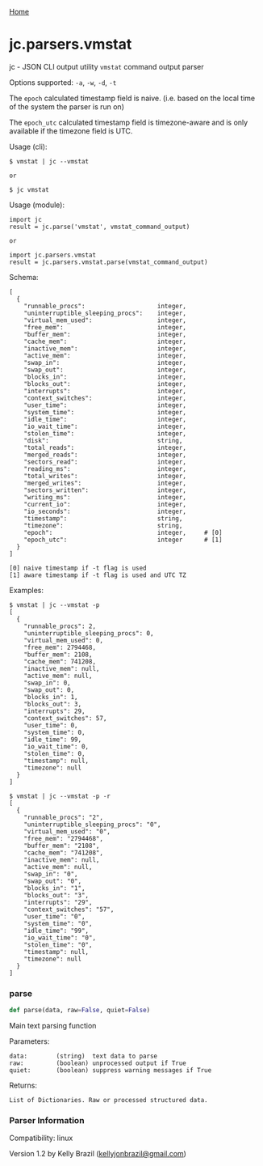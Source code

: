 [Home](https://kellyjonbrazil.github.io/jc/)
<a id="jc.parsers.vmstat"></a>

# jc.parsers.vmstat

jc - JSON CLI output utility `vmstat` command output parser

Options supported: `-a`, `-w`, `-d`, `-t`

The `epoch` calculated timestamp field is naive. (i.e. based on the local
time of the system the parser is run on)

The `epoch_utc` calculated timestamp field is timezone-aware and is only
available if the timezone field is UTC.

Usage (cli):

    $ vmstat | jc --vmstat

    or

    $ jc vmstat

Usage (module):

    import jc
    result = jc.parse('vmstat', vmstat_command_output)

    or

    import jc.parsers.vmstat
    result = jc.parsers.vmstat.parse(vmstat_command_output)

Schema:

    [
      {
        "runnable_procs":                    integer,
        "uninterruptible_sleeping_procs":    integer,
        "virtual_mem_used":                  integer,
        "free_mem":                          integer,
        "buffer_mem":                        integer,
        "cache_mem":                         integer,
        "inactive_mem":                      integer,
        "active_mem":                        integer,
        "swap_in":                           integer,
        "swap_out":                          integer,
        "blocks_in":                         integer,
        "blocks_out":                        integer,
        "interrupts":                        integer,
        "context_switches":                  integer,
        "user_time":                         integer,
        "system_time":                       integer,
        "idle_time":                         integer,
        "io_wait_time":                      integer,
        "stolen_time":                       integer,
        "disk":                              string,
        "total_reads":                       integer,
        "merged_reads":                      integer,
        "sectors_read":                      integer,
        "reading_ms":                        integer,
        "total_writes":                      integer,
        "merged_writes":                     integer,
        "sectors_written":                   integer,
        "writing_ms":                        integer,
        "current_io":                        integer,
        "io_seconds":                        integer,
        "timestamp":                         string,
        "timezone":                          string,
        "epoch":                             integer,     # [0]
        "epoch_utc":                         integer      # [1]
      }
    ]

    [0] naive timestamp if -t flag is used
    [1] aware timestamp if -t flag is used and UTC TZ

Examples:

    $ vmstat | jc --vmstat -p
    [
      {
        "runnable_procs": 2,
        "uninterruptible_sleeping_procs": 0,
        "virtual_mem_used": 0,
        "free_mem": 2794468,
        "buffer_mem": 2108,
        "cache_mem": 741208,
        "inactive_mem": null,
        "active_mem": null,
        "swap_in": 0,
        "swap_out": 0,
        "blocks_in": 1,
        "blocks_out": 3,
        "interrupts": 29,
        "context_switches": 57,
        "user_time": 0,
        "system_time": 0,
        "idle_time": 99,
        "io_wait_time": 0,
        "stolen_time": 0,
        "timestamp": null,
        "timezone": null
      }
    ]

    $ vmstat | jc --vmstat -p -r
    [
      {
        "runnable_procs": "2",
        "uninterruptible_sleeping_procs": "0",
        "virtual_mem_used": "0",
        "free_mem": "2794468",
        "buffer_mem": "2108",
        "cache_mem": "741208",
        "inactive_mem": null,
        "active_mem": null,
        "swap_in": "0",
        "swap_out": "0",
        "blocks_in": "1",
        "blocks_out": "3",
        "interrupts": "29",
        "context_switches": "57",
        "user_time": "0",
        "system_time": "0",
        "idle_time": "99",
        "io_wait_time": "0",
        "stolen_time": "0",
        "timestamp": null,
        "timezone": null
      }
    ]

<a id="jc.parsers.vmstat.parse"></a>

### parse

```python
def parse(data, raw=False, quiet=False)
```

Main text parsing function

Parameters:

    data:        (string)  text data to parse
    raw:         (boolean) unprocessed output if True
    quiet:       (boolean) suppress warning messages if True

Returns:

    List of Dictionaries. Raw or processed structured data.

### Parser Information
Compatibility:  linux

Version 1.2 by Kelly Brazil (kellyjonbrazil@gmail.com)
